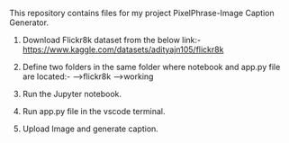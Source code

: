 This repository contains files for my project PixelPhrase-Image Caption Generator.

1. Download Flickr8k dataset from the below link:-
   https://www.kaggle.com/datasets/adityajn105/flickr8k

2. Define two folders in the same folder where notebook and app.py file are located:-
   -->flickr8k
   -->working

3. Run the Jupyter notebook.
4. Run app.py file in the vscode terminal.
5. Upload Image and generate caption.
